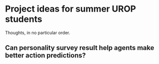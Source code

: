 # Project ideas for summer UROP students

Thoughts, in no particular order.

## Can personality survey result help agents make better action predictions?
